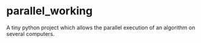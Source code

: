 parallel_working
================

A tiny python project which allows the parallel execution of an algorithm on several computers.
